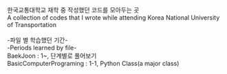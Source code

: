 한국교통대학교 재학 중 작성했던 코드를 모아두는 곳
<br>A collection of codes that I wrote while attending Korea National University of Transportation
<br>
<br>-파일 별 학습했던 기간-
<br>-Periods learned by file-
<br>BaekJoon : 1~, 단계별로 풀어보기
<br>BasicComputerPrograming : 1-1, Python Class(a major class)

